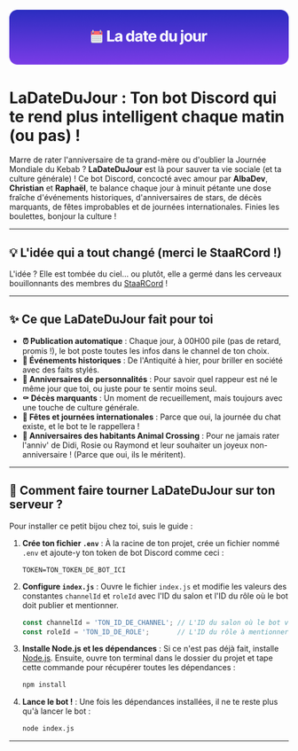 ![Banner](https://raw.githubusercontent.com/RaphTHLN/LaDateDuJour/refs/heads/main/lddj.png)

# LaDateDuJour : Ton bot Discord qui te rend plus intelligent chaque matin (ou pas) !

Marre de rater l'anniversaire de ta grand-mère ou d'oublier la Journée Mondiale du Kebab ? **LaDateDuJour** est là pour sauver ta vie sociale (et ta culture générale) ! Ce bot Discord, concocté avec amour par **AlbaDev**, **Christian** et **Raphaël**, te balance chaque jour à minuit pétante une dose fraîche d'événements historiques, d'anniversaires de stars, de décès marquants, de fêtes improbables et de journées internationales. Finies les boulettes, bonjour la culture !

---

## 💡 L'idée qui a tout changé (merci le StaaRCord !)

L'idée ? Elle est tombée du ciel... ou plutôt, elle a germé dans les cerveaux bouillonnants des membres du [StaaRCord](https://discord.gg/staar) !

---

## ✨ Ce que LaDateDuJour fait pour toi

* **⏰ Publication automatique** : Chaque jour, à 00H00 pile (pas de retard, promis !), le bot poste toutes les infos dans le channel de ton choix.
* **📜 Événements historiques** : De l'Antiquité à hier, pour briller en société avec des faits stylés.
* **🎂 Anniversaires de personnalités** : Pour savoir quel rappeur est né le même jour que toi, ou juste pour te sentir moins seul.
* **⚰️ Décès marquants** : Un moment de recueillement, mais toujours avec une touche de culture générale.
* **🥳 Fêtes et journées internationales** : Parce que oui, la journée du chat existe, et le bot te le rappellera !
* **🐶 Anniversaires des habitants Animal Crossing** : Pour ne jamais rater l'anniv' de Didi, Rosie ou Raymond et leur souhaiter un joyeux non-anniversaire ! (Parce que oui, ils le méritent).

---

## 🚀 Comment faire tourner LaDateDuJour sur ton serveur ?

Pour installer ce petit bijou chez toi, suis le guide :

1.  **Crée ton fichier `.env`** : À la racine de ton projet, crée un fichier nommé `.env` et ajoute-y ton token de bot Discord comme ceci :
    ```
    TOKEN=TON_TOKEN_DE_BOT_ICI
    ```

2.  **Configure `index.js`** : Ouvre le fichier `index.js` et modifie les valeurs des constantes `channelId` et `roleId` avec l'ID du salon et l'ID du rôle où le bot doit publier et mentionner.
    ```javascript
    const channelId = 'TON_ID_DE_CHANNEL'; // L'ID du salon où le bot va poster
    const roleId = 'TON_ID_DE_ROLE';       // L'ID du rôle à mentionner (ex: @everyone ou un rôle spécifique)
    ```

3.  **Installe Node.js et les dépendances** : Si ce n'est pas déjà fait, installe [Node.js](https://nodejs.org/fr). Ensuite, ouvre ton terminal dans le dossier du projet et tape cette commande pour récupérer toutes les dépendances :
    ```bash
    npm install
    ```

4.  **Lance le bot !** : Une fois les dépendances installées, il ne te reste plus qu'à lancer le bot :
    ```bash
    node index.js
    ```
---
